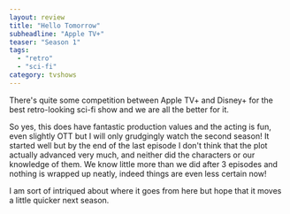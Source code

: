 ```yaml
---
layout: review
title: "Hello Tomorrow"
subheadline: "Apple TV+"
teaser: "Season 1"
tags:
  - "retro"
  - "sci-fi"
category: tvshows
---
```


There's quite some competition between Apple TV+ and Disney+ for the best retro-looking sci-fi show
and we are all the better for it.

So yes, this does have fantastic production values and the acting is fun, even slightly OTT but
I will only grudgingly watch the second season! It started well but by the end of the last
episode I don't think that the plot actually advanced very much, and neither did the characters
or our knowledge of them. We know little more
than we did after 3 episodes and nothing is wrapped up neatly, indeed things are even less
certain now!

I am sort of intriqued about where it goes from here but hope that it moves a little
quicker next season.

